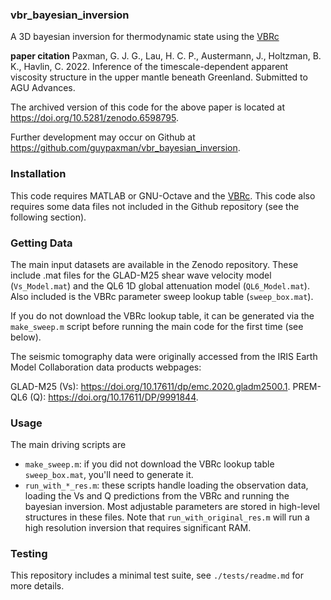 ### vbr_bayesian_inversion

A 3D bayesian inversion for thermodynamic state using the [VBRc](https://github.com/vbr-calc/vbr)

**paper citation**
Paxman, G. J. G., Lau, H. C. P., Austermann, J., Holtzman, B. K., Havlin, C. 2022. Inference of the timescale-dependent apparent viscosity structure in the upper mantle beneath Greenland. Submitted to AGU Advances.

The archived version of this code for the above paper is located at https://doi.org/10.5281/zenodo.6598795.

Further development may occur on Github at https://github.com/guypaxman/vbr_bayesian_inversion.

### Installation

This code requires MATLAB or GNU-Octave and the [VBRc](https://github.com/vbr-calc/vbr). This code also requires some data files not included in the Github repository (see the following section).

### Getting Data

The main input datasets are available in the Zenodo repository. These include .mat files for the GLAD-M25 shear wave velocity model (`Vs_Model.mat`) and the QL6 1D global attenuation model (`QL6_Model.mat`). Also included is the VBRc parameter sweep lookup table (`sweep_box.mat`).

If you do not download the VBRc lookup table, it can be generated via the `make_sweep.m` script before running the main code for the first time (see below).

The seismic tomography data were originally accessed from the IRIS Earth Model Collaboration data products webpages:

GLAD-M25 (Vs): https://doi.org/10.17611/dp/emc.2020.gladm2500.1.
PREM-QL6 (Q): https://doi.org/10.17611/DP/9991844.

### Usage

The main driving scripts are 
* `make_sweep.m`: if you did not download the VBRc lookup table `sweep_box.mat`, you'll need to generate it. 
* `run_with_*_res.m`: these scripts handle loading the observation data, loading the Vs and Q predictions from the VBRc and running the bayesian inversion. Most adjustable parameters are stored in high-level structures in these files. Note that `run_with_original_res.m` will run a high resolution inversion that requires significant RAM.

### Testing

This repository includes a minimal test suite, see `./tests/readme.md` for more details.

  
